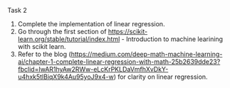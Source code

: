 Task 2
1. Complete the implementation of linear regression.
2. Go through the first section of https://scikit-learn.org/stable/tutorial/index.html - Introduction to machine learining with scikit learn.
3. Refer to the blog (https://medium.com/deep-math-machine-learning-ai/chapter-1-complete-linear-regression-with-math-25b2639dde23?fbclid=IwAR1hyAw2RWw-eLcKrPKLDaVmfhXvDkY-u4hxk5tlBiqX9k4Au95yoJ9x4-w) for clarity on linear regression.
